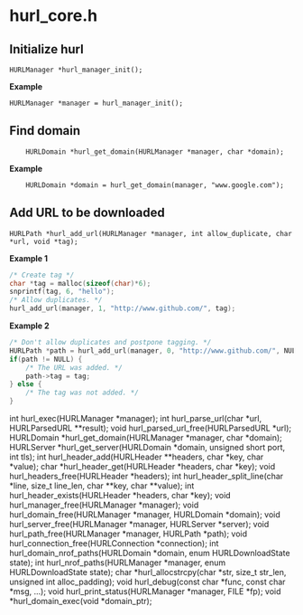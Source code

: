 
hurl_core.h
===

Initialize hurl
---
```
HURLManager *hurl_manager_init();
```
**Example**
```
HURLManager *manager = hurl_manager_init();
```

Find domain
---
```
	HURLDomain *hurl_get_domain(HURLManager *manager, char *domain);
```
**Example**
```
	HURLDomain *domain = hurl_get_domain(manager, "www.google.com");
```

Add URL to be downloaded
---
```
HURLPath *hurl_add_url(HURLManager *manager, int allow_duplicate, char *url, void *tag);
```
**Example 1**
```C
/* Create tag */
char *tag = malloc(sizeof(char)*6);
snprintf(tag, 6, "hello");
/* Allow duplicates. */
hurl_add_url(manager, 1, "http://www.github.com/", tag);
```
**Example 2**
```C
/* Don't allow duplicates and postpone tagging. */
HURLPath *path = hurl_add_url(manager, 0, "http://www.github.com/", NULL);
if(path != NULL) {
	/* The URL was added. */
	path->tag = tag;
} else {
	/* The tag was not added. */
}
```
int hurl_exec(HURLManager *manager);
int hurl_parse_url(char *url, HURLParsedURL **result);
void hurl_parsed_url_free(HURLParsedURL *url);
HURLDomain *hurl_get_domain(HURLManager *manager, char *domain);
HURLServer *hurl_get_server(HURLDomain *domain, unsigned short port, int tls);
int hurl_header_add(HURLHeader **headers, char *key, char *value);
char *hurl_header_get(HURLHeader *headers, char *key);
void hurl_headers_free(HURLHeader *headers);
int hurl_header_split_line(char *line, size_t line_len, char **key, char **value);
int hurl_header_exists(HURLHeader *headers, char *key);
void hurl_manager_free(HURLManager *manager);
void hurl_domain_free(HURLManager *manager, HURLDomain *domain);
void hurl_server_free(HURLManager *manager, HURLServer *server);
void hurl_path_free(HURLManager *manager, HURLPath *path);
void hurl_connection_free(HURLConnection *connection);
int hurl_domain_nrof_paths(HURLDomain *domain, enum HURLDownloadState state);
int hurl_nrof_paths(HURLManager *manager, enum HURLDownloadState state);
char *hurl_allocstrcpy(char *str, size_t str_len, unsigned int alloc_padding);
void hurl_debug(const char *func, const char *msg, ...);
void hurl_print_status(HURLManager *manager, FILE *fp);
void *hurl_domain_exec(void *domain_ptr);
